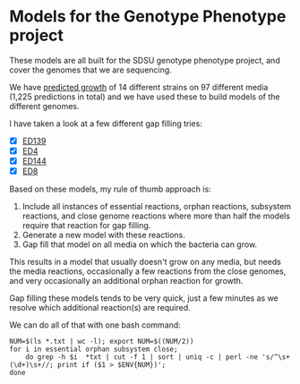 # Models for the Genotype Phenotype project

These models are all built for the SDSU genotype phenotype project, and cover the genomes that we are sequencing. 

We have [predicted growth](growth_predictions.md) of 14 different strains on 97 different media (1,225 predictions in total) and we have used these to build models of the different genomes. 

I have taken a look at a few different gap filling tries:

 - [x] [ED139](260572/README.md)
 - [x] [ED4](260567/README.md)
 - [x] [ED144](260573/README.md)
 - [x] [ED8](260569/README.md)
 
 Based on these models, my rule of thumb approach is:
 
 1. Include all instances of essential reactions, orphan reactions, subsystem reactions, and close genome reactions where more than half the models require that reaction for gap filling.
 2. Generate a new model with these reactions.
 3. Gap fill that model on all media on which the bacteria can grow.
 
 This results in a model that usually doesn't grow on any media, but needs the media reactions, occasionally a few reactions from the close genomes, and very occasionally an additional orphan reaction for growth.
 
 Gap filling these models tends to be very quick, just a few minutes as we resolve which additional reaction(s) are required.
 
 We can do all of that with one bash command:
 
```
NUM=$(ls *.txt | wc -l); export NUM=$((NUM/2))
for i in essential orphan subsystem close; 
    do grep -h $i  *txt | cut -f 1 | sort | uniq -c | perl -ne 's/^\s+(\d+)\s+//; print if ($1 > $ENV{NUM})'; 
done
```


